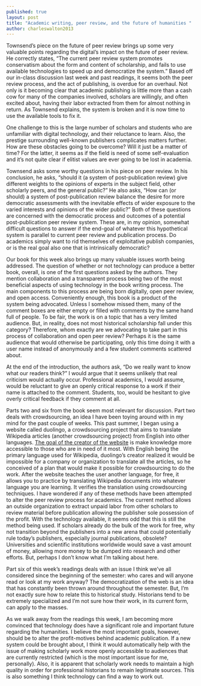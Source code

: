 ```yaml
---
published: true
layout: post
title: "Academic writing, peer review, and the future of humanities "
author: charleswalton2013
---
```


Townsend’s piece on the future of peer review brings up some very valuable points regarding the digital’s impact on the future of peer review. He correctly states, “The current peer review system promotes conservatism about the form and content of scholarship, and fails to use available technologies to speed up and democratize the system.” Based off our in-class discussion last week and past readings, it seems both the peer review process, and the act of publishing, is overdue for an overhaul. Not only is it becoming clear that academic publishing is little more than a cash cow for many of the companies involved, scholars are willingly, and often excited about, having their labor extracted from them for almost nothing in return. As Townsend explains, the system is broken and it is now time to use the available tools to fix it. 

One challenge to this is the large number of scholars and students who are unfamiliar with digital technology, and their reluctance to learn. Also, the prestige surrounding well-known publishers complicates matters further. How are these obstacles going to be overcome? Will it just be a matter of time? For the latter, it seems as if the field is need of some self-evaluation and it’s not quite clear if elitist values are ever going to be lost in academia. 

Townsend asks some worthy questions in his piece on peer review. In his conclusion, he asks, “should it (a system of post-publication review) give different weights to the opinions of experts in the subject field, other scholarly peers, and the general public?” He also asks, “How can (or should) a system of post-publication review balance the desire for more democratic assessments with the inevitable effects of wider exposure to the varied interests and opinions of the wider public?” Both of these questions are concerned with the democratic process and outcomes of a potential post-publication peer review system. These are, in my opinion, somewhat difficult questions to answer if the end-goal of whatever this hypothetical system is parallel to current peer review and publication process. Do academics simply want to rid themselves of exploitative publish companies, or is the real goal also one that is intrinsically democratic? 

Our book for this week also brings up many valuable issues worth being addressed. The question of whether or not technology can produce a better book, overall, is one of the first questions asked by the authors. They mention collaboration and a transparent process being two of the most beneficial aspects of using technology in the book writing process. The main components to this process are being born digitally, open peer review, and open access. Conveniently enough, this book is a product of the system being advocated. Unless I somehow missed them, many of the comment boxes are either empty or filled with comments by the same hand full of people. To be fair, the work is on a topic that has a very limited audience. But, in reality, does not most historical scholarship fall under this category? Therefore, whom exactly are we advocating to take part in this process of collaboration and open peer review? Perhaps it is the same audience that would otherwise be participating, only this time doing it with a user name instead of anonymously and a few student comments scattered about. 

At the end of the introduction, the authors ask, “Do we really want to know what our readers think?” I would argue that it seems unlikely that real criticism would actually occur. Professional academics, I would assume, would be reluctant to give an openly critical response to a work if their name is attached to the comment. Students, too, would be hesitant to give overly critical feedback if they comment at all. 

Parts two and six from the book seem most relevant for discussion. Part two deals with crowdsourcing, an idea I have been toying around with in my mind for the past couple of weeks. This past summer, I began using a website called duolingo, a crowdsourcing project that aims to translate Wikipedia articles (another crowdsourcing project) from English into other languages. [The goal of the creator of the website](http://www.ted.com/talks/luis_von_ahn_massive_scale_online_collaboration.html) is make knowledge more accessible to those who are in need of it most. With English being the primary language used for Wikipedia, duolingo’s creator realized it would be impossible for a company or organization to translate all the articles, so he conceived of a plan that would make it possible for crowdsourcing to do the work. After the website teaches the user another language, for free, it allows you to practice by translating Wikipedia documents into whatever language you are learning. It verifies the translation using crowdsourcing techniques. I have wondered if any of these methods have been attempted to alter the peer review process for academics. The current method allows an outside organization to extract unpaid labor from other scholars to review material before publication allowing the publisher sole possession of the profit. With the technology available, it seems odd that this is still the method being used. If scholars already do the bulk of the work for free, why not transition beyond the publishers into a new arena that could potentially rule today’s publishers, especially journal publications, obsolete? Universities and scientific institutions worldwide would save a vast amount of money, allowing more money to be dumped into research and other efforts. But, perhaps I don’t know what I’m talking about here. 

Part six of this week’s readings deals with an issue I think we’ve all considered since the beginning of the semester: who cares and will anyone read or look at my work anyway? The democratization of the web is an idea that has constantly been thrown around throughout the semester. But, I’m not exactly sure how to relate this to historical study. Historians tend to be extremely specialized and I’m not sure how their work, in its current form, can apply to the masses. 

As we walk away from the readings this week, I am becoming more convinced that technology does have a significant role and important future regarding the humanities. I believe the most important goals, however, should be to alter the profit-motives behind academic publication. If a new system could be brought about, I think it would automatically help with the issue of making scholarly work more openly accessible to audiences that are currently restricted (which is the most important issue for me, personally). Also, it is apparent that scholarly work needs to maintain a high quality in order for professional historians to remain legitimate sources. This is also something I think technology can find a way to work out.